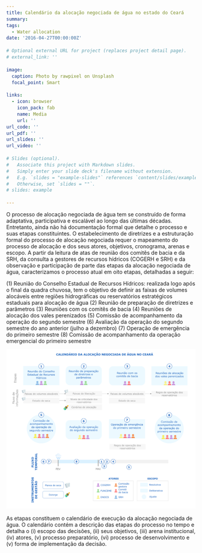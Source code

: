 ```yaml
---
title: Calendário da alocação negociada de água no estado do Ceará
summary: 
tags:
  - Water allocation
date: '2016-04-27T00:00:00Z'

# Optional external URL for project (replaces project detail page).
# external_link: ''

image:
  caption: Photo by rawpixel on Unsplash
  focal_point: Smart

links:
  - icon: browser
    icon_pack: fab
    name: Media
    url: ''
url_code: ''
url_pdf: ''
url_slides: ''
url_video: ''

# Slides (optional).
#   Associate this project with Markdown slides.
#   Simply enter your slide deck's filename without extension.
#   E.g. `slides = "example-slides"` references `content/slides/example-slides.md`.
#   Otherwise, set `slides = ""`.
# slides: example

---
```


O processo de alocação negociada de água tem se construído de forma
adaptativa, participativa e escalável ao longo das últimas décadas. Entretanto, ainda
não há documentação formal que detalhe o processo e suas etapas constituintes. O
estabelecimento de diretrizes e a estruturação formal do processo de alocação
negociada requer o mapeamento do processo de alocação e dos seus atores,
objetivos, cronograma, arenas e escopo.
A partir da leitura de atas de reunião dos comitês de bacia e da SRH, da
consulta a gestores de recursos hídricos (COGERH e SRH) e da observação e
participação de parte das etapas da alocação negociada de água, caracterizamos o
processo atual em oito etapas, detalhadas a seguir:

(1) Reunião do Conselho Estadual de Recursos Hídricos: realizada logo após o final
da quadra chuvosa, tem o objetivo de definir as faixas de volumes alocáveis
entre regiões hidrográficas ou reservatórios estratégicos estaduais para alocação
de água
(2) Reunião de preparação de diretrizes e parâmetros
(3) Reuniões com os comitês de bacia
(4) Reuniões de alocação dos vales perenizados
(5) Comissão de acompanhamento da operação do segundo semestre
(6) Avaliação da operação do segundo semestre do ano anterior (julho a dezembro)
(7) Operação de emergência do primeiro semestre
(8) Comissão de acompanhamento da operação emergencial do primeiro semestre

![Image alt](calendario_alocacao_versao3.png)

As etapas constituem o calendário de execução da alocação negociada de
água. O calendário contém a descrição das etapas do processo no tempo e detalha
o (i) escopo das decisões, (ii) seus objetivos, (iii) arena institucional, (iv) atores, (v)
processo preparatório, (vi) processo de desenvolvimento e (v) forma de
implementação da decisão.
